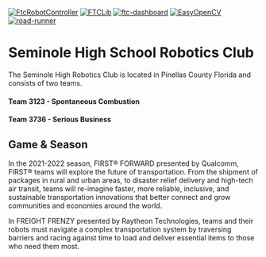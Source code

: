 
[![FtcRobotController](https://img.shields.io/badge/FtcRobotController-v7.0-lightgrey)](https://github.com/FIRST-Tech-Challenge/FtcRobotController)
[![FTCLib](https://img.shields.io/badge/FTCLib-v1.2.1-lightgrey)](https://github.com/FTCLib/FTCLib)
[![ftc-dashboard](https://img.shields.io/badge/ftc--dashboard-0.4.3-lightgrey)](https://github.com/acmerobotics/ftc-dashboard)
[![EasyOpenCV](https://img.shields.io/badge/EasyOpenCV-v1.5.1-lightgrey)](https://github.com/OpenFTC/EasyOpenCV)
[![road-runner](https://img.shields.io/badge/road--runner-0.5.4-lightgrey)](https://github.com/acmerobotics/road-runner)

# Seminole High School Robotics Club

The Seminole High Robotics Club is located in Pinellas County Florida and consists of two teams.

#### Team 3123 - Spontaneous Combustion

#### Team 3736 - Serious Business
## Game & Season

In the 2021-2022 season, FIRST® FORWARD presented by Qualcomm, FIRST® teams will explore the future of transportation. From the shipment of packages in rural and urban areas, to disaster relief delivery and high-tech air transit, teams will re-imagine faster, more reliable, inclusive, and sustainable transportation innovations that better connect and grow communities and economies around the world.

In FREIGHT FRENZY presented by Raytheon Technologies, teams and their robots must navigate a complex transportation system by traversing barriers and racing against time to load and deliver essential items to those who need them most.
